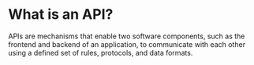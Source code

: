 # What is an API?
APIs are mechanisms that enable two software components, such as the frontend and backend of an application, to communicate with each other using a defined set of rules, protocols, and data formats.